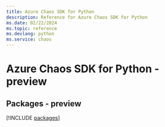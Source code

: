 ```yaml
---
title: Azure Chaos SDK for Python
description: Reference for Azure Chaos SDK for Python
ms.date: 02/22/2024
ms.topic: reference
ms.devlang: python
ms.service: chaos
---
```

# Azure Chaos SDK for Python - preview
## Packages - preview
[!INCLUDE [packages](chaos-index.md)]